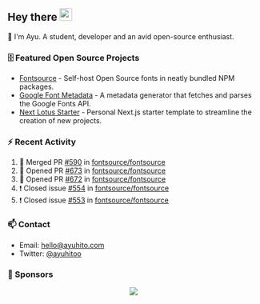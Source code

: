 ## Hey there <img src="https://media.giphy.com/media/hvRJCLFzcasrR4ia7z/giphy.gif" width="25" height="25">

📝 I'm Ayu. A student, developer and an avid open-source enthusiast.

### 🗄 Featured Open Source Projects

- [Fontsource](https://github.com/fontsource/fontsource) - Self-host Open Source fonts in neatly bundled NPM packages.
- [Google Font Metadata](https://github.com/fontsource/google-font-metadata) - A metadata generator that fetches and parses the Google Fonts API.
- [Next Lotus Starter](https://github.com/DecliningLotus/next-lotus-starter) - Personal Next.js starter template to streamline the creation of new projects.

### ⚡ Recent Activity

<!--START_SECTION:activity-->

1. 🎉 Merged PR [#590](https://github.com/fontsource/fontsource/pull/590) in [fontsource/fontsource](https://github.com/fontsource/fontsource)
2. 💪 Opened PR [#673](https://github.com/fontsource/fontsource/pull/673) in [fontsource/fontsource](https://github.com/fontsource/fontsource)
3. 💪 Opened PR [#672](https://github.com/fontsource/fontsource/pull/672) in [fontsource/fontsource](https://github.com/fontsource/fontsource)
4. ❗️ Closed issue [#554](https://github.com/fontsource/fontsource/issues/554) in [fontsource/fontsource](https://github.com/fontsource/fontsource)
5. ❗️ Closed issue [#553](https://github.com/fontsource/fontsource/issues/553) in [fontsource/fontsource](https://github.com/fontsource/fontsource)
<!--END_SECTION:activity-->

### 📫 Contact

- Email: hello@ayuhito.com
- Twitter: [@ayuhitoo](https://twitter.com/ayuhitoo)

### :sparkling_heart: Sponsors

<p align="center">
  <a href="https://cdn.jsdelivr.net/gh/ayuhito/ayuhito/sponsors.svg">
    <img src='https://cdn.jsdelivr.net/gh/ayuhito/ayuhito/sponsors.svg'/>
  </a>
</p>
